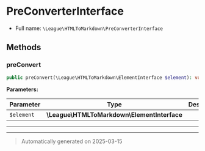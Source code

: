 
# PreConverterInterface





* Full name: `\League\HTMLToMarkdown\PreConverterInterface`



## Methods


### preConvert



```php
public preConvert(\League\HTMLToMarkdown\ElementInterface $element): void
```








**Parameters:**

| Parameter | Type | Description |
|-----------|------|-------------|
| `$element` | **\League\HTMLToMarkdown\ElementInterface** |  |





***


***
> Automatically generated on 2025-03-15
